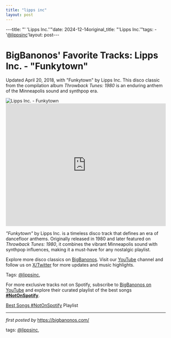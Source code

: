 ```yaml
---
title: "lipps inc"
layout: post
---
```

---title: "' 'Lipps Inc.''"date: 2024-12-14original_title: "'Lipps Inc.'"tags:  - '[@lippsinc](/tags/lippsinc/)'layout: post---<!-- Post Title --><h1 >BigBanonos' Favorite Tracks: Lipps Inc. - "Funkytown"</h1> <!-- Introductory Text --><p >Updated April 20, 2018, with "Funkytown" by Lipps Inc. This disco classic from the compilation album <em>Throwback Tunes: 1980</em> is an enduring anthem of the Minneapolis sound and synthpop era.</p> <!-- Featured Image --><div > <img src="https://upload.wikimedia.org/wikipedia/en/0/09/Lipps-Inc.jpg" alt="Lipps Inc. - Funkytown" /></div> <!-- YouTube Video Embed --><div > <iframe width="100%" height="385" src="https://www.youtube.com/embed/Z6dqIYKIBSU" title="Lipps Inc. - Funkytown (Official Audio)" frameborder="0" allow="accelerometer; autoplay; clipboard-write; encrypted-media; gyroscope; picture-in-picture; web-share" referrerpolicy="strict-origin-when-cross-origin" allowfullscreen></iframe></div> <!-- Song Information --><div > <p><em>"Funkytown"</em> by Lipps Inc. is a timeless disco track that defines an era of dancefloor anthems. Originally released in 1980 and later featured on <em>Throwback Tunes: 1980</em>, it combines the vibrant Minneapolis sound with synthpop influences, making it a must-have for any nostalgic playlist.</p></div> <!-- Footer Links --><div > <p>Explore more disco classics on <a href="https://bigbanonos.com/" target="_blank">BigBanonos</a>. Visit our <a href="https://www.youtube.com/[@BigBanonos](/tags/BigBanonos/)" target="_blank">YouTube</a> channel and follow us on <a href="https://x.com/bigbanonos" target="_blank">X/Twitter</a> for more updates and music highlights.</p></div> <!-- Tags --><p >Tags: [@lippsinc](/tags/lippsinc/),</p><!--Subscribe and Playlist Links--><div>    <p>For more exclusive tracks not on Spotify, subscribe to <a href="https://www.youtube.com/[@BigBanonos](/tags/BigBanonos/)" target="_blank">BigBanonos on YouTube</a> and explore their curated playlist of the best songs <strong>[#NotOnSpotify](/tags/NotOnSpotify/)</strong>.</p>    <p><a href="https://www.youtube.com/playlist?list=PLtuNtuTatqI0kFahUCbtbfenC_ET5O_tr" target="_blank">Best Songs [#NotOnSpotify](/tags/NotOnSpotify/) Playlist<br /></a></p></div><hr /><p><em>first posted by</em> <a href="https://bigbanonos.com/" rel="noopener" target="_new">https://bigbanonos.com/</a></p><p>tags: [@lippsinc](/tags/lippsinc/),</p>